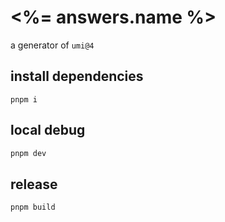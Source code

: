 # <%= answers.name %>

a generator of `umi@4`

## install dependencies

```
pnpm i
```

## local debug

```bash
pnpm dev
```

## release

```bash
pnpm build
```
